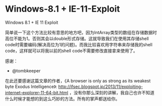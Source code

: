 Windows-8.1 + IE-11-Exploit
===========================

Windows 8.1 + IE 11 Exploit

简单说一下这个方法比较有意思的地方吧，因为IntArray类型的数组在存储数据时高位不能为1。否则其会以double形式存储。这就导致我们在使用其存储shell code时需要编码(解决高位为1的问题)。而我比较喜欢用字符串来存储我的shell code，这样就可以将我以前的shell code不需要修改直接拿来使用了。


感谢：

* @tombkeeper


在此还要感谢这篇文章的作者，《A browser is only as strong as its weakest byte Exodus Intelligence》: http://ifsec.blogspot.jp/2013/11/exploiting-internet-explorer-11-64-bit.html ，没有你那么深刻的讲解，我自己也许不知道什么时候才能想的到这么巧妙的方法。所有的掌声都送给你。
